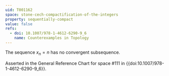 ```yaml
---
uid: T001162
space: stone-cech-compactification-of-the-integers
property: sequentially-compact
value: false
refs:
  - doi: 10.1007/978-1-4612-6290-9_6
    name: Counterexamples in Topology
---
```

The sequence $x_n = n$ has no convergent subsequence.

Asserted in the General Reference Chart for space #111 in
{{doi:10.1007/978-1-4612-6290-9_6}}.
